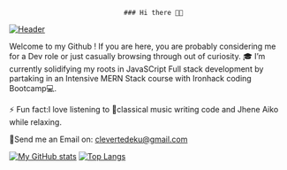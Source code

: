                                  ### Hi there 👋🏽
                       


[![Header](https://github.com/Cleverttech/readme_header.png "Header")](http://cleverttech.com/)


  Welcome to my Github !
 If you are here, you are probably considering me for a Dev role or just casually browsing through out of curiosity.
🎓 I’m currently solidifying my roots in JavaSCript Full stack development by partaking in an Intensive MERN Stack course with Ironhack coding Bootcamp💻.

⚡ Fun fact:I love listening to 🎵classical music writing code and Jhene Aiko while relaxing.

📩Send me an Email on: clevertedeku@gmail.com

[![My GitHub stats](https://github-readme-stats.vercel.app/api?username=Cleverttech&hide=prs&show_icons=true&theme=dracula)](https://github.com/anuraghazra/github-readme-stats)
[![Top Langs](https://github-readme-stats.vercel.app/api/top-langs/?username=Cleverttech&layout=compact&theme=dracula)](https://github.com/Cleverttech/github-readme-stats)

